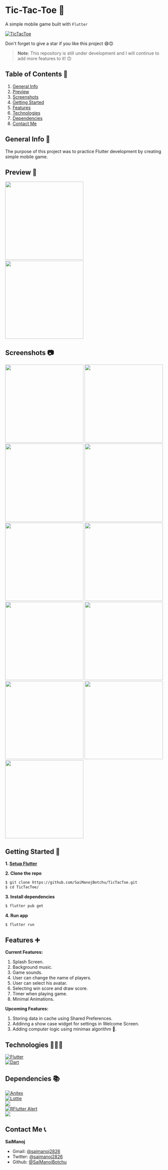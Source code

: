 # Tic-Tac-Toe 🎃

A simple mobile game built with `Flutter`

[![TicTacToe](https://img.shields.io/badge/TicTacToe-🎮-1EAEDB.svg)](https://github.com/SaiManojBotchu/TicTacToe)

Don't forget to give a star if you like this project 😅😊

> **Note**: This repository is still under development and I will continue to add more features to it! 🙃

## Table of Contents 📜

1. [General Info](#general-info-)
2. [Preview](#preview-)
3. [Screenshots](#screenshots-)
4. [Getting Started](#getting-started-)
5. [Features](#features-)
6. [Technologies](#technologies-)
7. [Dependencies](#dependencies-)
8. [Contact Me](#contact-me-)


## General Info 📝

The purpose of this project was to practice Flutter development by creating simple mobile game.

## Preview 🎥
<img src="readme/preview-1.gif" width="250"/> &nbsp;&nbsp;&nbsp;&nbsp; <img src="readme/preview-2.gif" width="250"/>

## Screenshots 📷
<img src="readme/1.png" width="250"/>
<img src="readme/2.png" width="250"/>
<img src="readme/3.png" width="250"/>
<img src="readme/4.png" width="250"/>
<img src="readme/5.png" width="250"/>
<img src="readme/6.png" width="250"/>
<img src="readme/7.png" width="250"/>
<img src="readme/8.png" width="250"/>
<img src="readme/9.png" width="250"/>
<img src="readme/10.png" width="250"/>
<img src="readme/11.png" width="250"/>


## Getting Started 🚀

**1. [ Setup Flutter](https://flutter.io/setup/)**

**2. Clone the repo**

```sh
$ git clone https://github.com/SaiManojBotchu/TicTacToe.git
$ cd TicTacToe/
```

**3. Install dependencies**
```sh
$ flutter pub get
```

**4. Run app**
```sh
$ flutter run
```

## Features ➕

**Current Features:**

1. Splash Screen.
2. Background music.
3. Game sounds.
4. User can change the name of players.
5. User can select his avatar.
6. Selecting win score and draw score.
7. Timer when playing game.
8. Minimal Animations.

**Upcoming Features:**

1. Storing data in cache using Shared Preferences.
2. Addinng a show case widget for settings in Welcome Screen.
3. Adding computer logic using minimax algorithm 🧠.

## Technologies 👨🏻‍💻

[![Flutter](https://img.shields.io/badge/Flutter-v2.2.3-1.svg)](https://flutter.dev/)   
[![Dart](https://img.shields.io/badge/Dart-v2.13.4-1.svg)](https://dart.dev/)   

## Dependencies 📚

[![Anitex](https://img.shields.io/badge/Anitex-v2.0.0-1.svg)](https://pub.dev/packages/anitex)  
[![Lottie](https://img.shields.io/badge/Lottie-v1.2.0-1.svg)](https://pub.dev/packages/lottie)  
[![](https://img.shields.io/badge/Delayed%20Display-v2.0.0-1.svg)](https://pub.dev/packages/delayed_display)  
[![RFlutter Alert](https://img.shields.io/badge/RFlutter%20Alert-v2.0.4-1.svg)](https://pub.dev/packages/rflutter_alert)  
[![](https://img.shields.io/badge/Assets%20Audio%20Player-v3.0.3+6-1.svg)](https://pub.dev/packages/assets_audio_player)  


## Contact Me 📞
**SaiManoj**

- Gmail: [@saimanoj2826](mailto:saimanoj2826@gmail.com)
- Twitter: [@saimanoj2826](https://twitter.com/saimanoj2826)
- Github: [@SaiManojBotchu](https://github.com/SaiManojBotchu)
